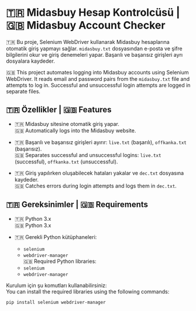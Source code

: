 # :tr: Midasbuy Hesap Kontrolcüsü | 🇬🇧 Midasbuy Account Checker

🇹🇷 Bu proje, Selenium WebDriver kullanarak Midasbuy hesaplarına otomatik giriş yapmayı sağlar. `midasbuy.txt` dosyasından e-posta ve şifre bilgilerini okur ve giriş denemeleri yapar. Başarılı ve başarısız girişleri ayrı dosyalara kaydeder.

🇬🇧 This project automates logging into Midasbuy accounts using Selenium WebDriver. It reads email and password pairs from the `midasbuy.txt` file and attempts to log in. Successful and unsuccessful login attempts are logged in separate files.

## 🇹🇷 Özellikler | 🇬🇧 Features
- 🇹🇷 Midasbuy sitesine otomatik giriş yapar.  
  🇬🇧 Automatically logs into the Midasbuy website.
  
- 🇹🇷 Başarılı ve başarısız girişleri ayırır: `live.txt` (başarılı), `offkanka.txt` (başarısız).  
  🇬🇧 Separates successful and unsuccessful logins: `live.txt` (successful), `offkanka.txt` (unsuccessful).

- 🇹🇷 Giriş yapılırken oluşabilecek hataları yakalar ve `dec.txt` dosyasına kaydeder.  
  🇬🇧 Catches errors during login attempts and logs them in `dec.txt`.

## 🇹🇷 Gereksinimler | 🇬🇧 Requirements
- 🇹🇷 Python 3.x  
  🇬🇧 Python 3.x

- 🇹🇷 Gerekli Python kütüphaneleri:
  - `selenium`
  - `webdriver-manager`  
  🇬🇧 Required Python libraries:
  - `selenium`
  - `webdriver-manager`

Kurulum için şu komutları kullanabilirsiniz:  
You can install the required libraries using the following commands:

```bash
pip install selenium webdriver-manager
